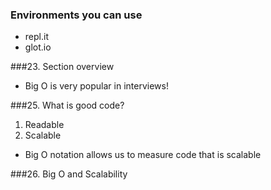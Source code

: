 ### Environments you can use
- repl.it
- glot.io

###23. Section overview
- Big O is very popular in interviews!

###25. What is good code?
1. Readable
2. Scalable

- Big O notation allows us to measure code that is scalable

###26. Big O and Scalability